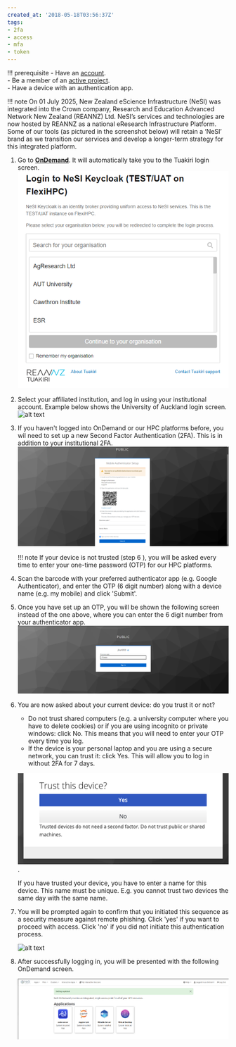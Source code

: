 ```yaml
---
created_at: '2018-05-18T03:56:37Z'
tags:
- 2fa
- access
- mfa
- token
---
```


!!! prerequisite
    -  Have an [account](../Accounts-Projects_and_Allocations/Creating_a_NeSI_Account_Profile.md).  
    -  Be a member of an [active project](../Accounts-Projects_and_Allocations/Creating_a_NeSI_Account_Profile.md).  
    -  Have a device with an authentication app.

!!! note
    On 01 July 2025, New Zealand eScience Infrastructure (NeSI) was integrated into the Crown company, Research and Education Advanced Network New Zealand (REANNZ) Ltd. 
    NeSI’s services and technologies are now hosted by REANNZ as a national eResearch Infrastructure Platform. 
    Some of our tools (as pictured in the screenshot below) will retain a ‘NeSI’ brand as we transition our services and develop a longer-term strategy for this integrated platform.

1. Go to [**OnDemand**](https://ondemand.nesi.org.nz/). It will automatically take you to the Tuakiri login screen.
    ![alt text](../../assets/images/ondemand_login_0.png)

2. Select your affiliated institution, and log in using your institutional account. Example below shows the University of Auckland login screen.
    ![alt text](../../assets/images/ondemand_login_1.png)

3. If you haven't logged into OnDemand or our HPC platforms before, you wil need to set up a new Second Factor Authentication (2FA). This is in addition to your institutional 2FA.
    ![alt text](../../assets/images/ondemand_login_2.png)
  
    !!! note
        If your device is not trusted (step 6 ), you will be asked every time to enter your one-time password (OTP) for our HPC platforms.
  
4. Scan the barcode with your preferred authenticator app (e.g. Google Authenticator), and enter the OTP (6 digit number) along with a device name (e.g. my mobile) and click 'Submit'.

5. Once you have set up an OTP, you will be shown the following screen instead of the one above, where you can enter the 6 digit number from your authenticator app.
    ![alt text](../../assets/images/ondemand_login_3.png)

6. You are now asked about your current device: do you trust it or not?  
    -  Do not trust shared computers (e.g. a university computer where you have to delete cookies) or if you are using incognito or private windows: click No. This means that you will need to enter your OTP every time you log.
    -  If the device is your personal laptop and you are using a secure network, you can trust it: click Yes. This will allow you to log in without 2FA for 7 days.
    
    ![alt text](../../assets/images/ondemand_login_4.png). 

    If you have trusted your device, you have to enter a name for this device. This name must be unique. E.g. you cannot trust two devices the same day with the same name. 

7. You will be prompted again to confirm that you initiated this sequence as a security measure against remote phishing. Click 'yes' if you want to proceed with access. Click 'no' if you did not initiate this authentication process.

    ![alt text](../../assets/images/login_grantaccess.png)

8. After successfully logging in, you will be presented with the following OnDemand screen.

    ![image-20240903-112029](../../assets/images/OOD_Desktop_08Jun2025.png)
